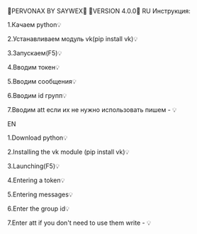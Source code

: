 🛑PERVONAX BY SAYWEX🛑
🛑VERSION 4.0.0🛑
RU
Инструкция:

1.Качаем python💡

2.Устанавливаем модуль vk(pip install vk)💡

3.Запускаем(F5)💡

4.Вводим токен💡

5.Вводим сообщения💡

6.Вводим id групп💡

7.Вводим att если их не нужно использовать пишем - 💡

EN

1.Download python💡

2.Installing the vk module (pip install vk)💡

3.Launching(F5)💡

4.Entering a token💡

5.Entering messages💡

6.Enter the group id💡

7.Enter att if you don't need to use them write - 💡


